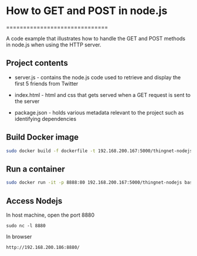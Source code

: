# How to GET and POST in node.js
==============================

A code example that illustrates how to handle the GET and POST methods in node.js when using the HTTP server.

Project contents
----------------

* server.js - contains the node.js code used to retrieve and display the first 5 friends from Twitter

* index.html - html and css that gets served when a GET request is sent to the server

* package.json - holds various metadata relevant to the project such as identifying dependencies

## Build Docker image
```bash
sudo docker build -f dockerfile -t 192.168.200.167:5000/thingnet-nodejs .
```

## Run a container
```bash
sudo docker run -it -p 8888:80 192.168.200.167:5000/thingnet-nodejs bash
```

## Access Nodejs
In host machine, open the port 8880
```
sudo nc -l 8880
```

In browser

```
http://192.168.200.186:8880/
```
